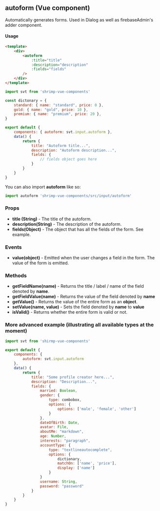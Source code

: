 ## autoform (Vue component)

Automatically generates forms. Used in Dialog as well as firebaseAdmin's adder component.

#### Usage
```html
<template>
	<div>
		<autoform
			:title="title"
			:description="description"
			:fields="fields"
		/>
	</div>
</template>
```

```javascript
import svt from 'shrimp-vue-components'

const dictonary = {
	standard: { name: "standard", price: 0 },
	gold: { name: "gold", price: 10 },
	premium: { name: "premium", price: 20 },
}

export default {
	components: { autoform: svt.input.autoform },
	data() {
		return {
			title: "Autoform title...",
			description: "Autoform description...",
			fields: {
				// fields object goes here
			}
		}
	}
}


```

You can also import **autoform** like so:
```javascript
import autoform 'shrimp-vue-components/src/input/autoform'
```

### Props
- **title (String)** - The title of the autoform.
- **description(String)** - The description of the autoform.
- **fields(Object)** - The object that has all the fields of the form. See example.

### Events
- **value(object)** - Emitted when the user changes a field in the form. The value of the form is emitted. 

### Methods
- **getFieldName(name)** - Returns the title / label / name of the field denoted by **name**.
- **getFieldValue(name)** - Returns the value of the field denoted by **name**
- **getValue()** - Returns the value of the entire form as an **object**.
- **setValue(name, value)** - Sets the field denoted by **name** to **value**
- **isValid()** - Returns whether the entire form is valid or not.



### More advanced example (illustrating all available types at the moment)
```javascript
import svt from 'shirmp-vue-components'

export default {
	components: {
		autoform: svt.input.autoform
	},
	data() {
		return {
			title: "Some profile creator here...",
			description: "Description...",
			fields: {
				married: Boolean,
				gender: {
					type: combobox,
					options: {
						options: ['male', 'female', 'other']
					}
				},
				dateOfBirth: Date,
				avatar: File,
				aboutMe: "markdown",
				age: Number,
				interests: "paragraph",
				accountType: {
					type: "textlineautocomplete",
					options: {
						dictionary,
						matchOn: ['name', 'price'],
						display: ['name']
					}
				}
				username: String,
				password: "password"
			}
		}
	}
}
```